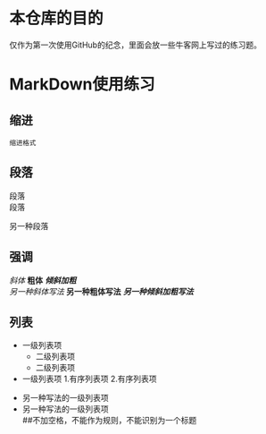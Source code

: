 # 本仓库的目的
仅作为第一次使用GitHub的纪念，里面会放一些牛客网上写过的练习题。
# MarkDown使用练习
## 缩进
    缩进格式  
## 段落
  段落  
  段落

  另一种段落  
## 强调
*斜体* **粗体** ***倾斜加粗***  
_另一种斜体写法_ __另一种粗体写法__ ___另一种倾斜加粗写法___  
## 列表
* 一级列表项
  * 二级列表项
  * 二级列表项
* 一级列表项
  1.有序列表项
  2.有序列表项
- 另一种写法的一级列表项
- 另一种写法的一级列表项  
##不加空格，不能作为规则，不能识别为一个标题
